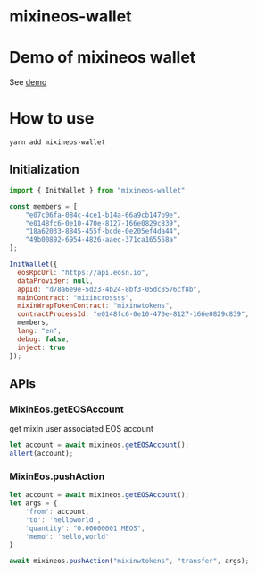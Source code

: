 # mixineos-wallet

# Demo of mixineos wallet

See [demo](https://github.com/mixineos/mixineos-wallet-demo)

# How to use

```
yarn add mixineos-wallet
```

## Initialization

```javascript
import { InitWallet } from "mixineos-wallet"

const members = [
    "e07c06fa-084c-4ce1-b14a-66a9cb147b9e",
    "e0148fc6-0e10-470e-8127-166e0829c839",
    "18a62033-8845-455f-bcde-0e205ef4da44",
    "49b00892-6954-4826-aaec-371ca165558a"
];

InitWallet({
  eosRpcUrl: "https://api.eosn.io",
  dataProvider: null,
  appId: "d78a6e9e-5d23-4b24-8bf3-05dc8576cf8b",
  mainContract: "mixincrossss",
  mixinWrapTokenContract: "mixinwtokens",
  contractProcessId: "e0148fc6-0e10-470e-8127-166e0829c839",
  members,
  lang: "en",
  debug: false,
  inject: true
});

```

## APIs

### MixinEos.getEOSAccount
get mixin user associated EOS account

```javascript
let account = await mixineos.getEOSAccount();
allert(account);
```

### MixinEos.pushAction
```javascript
let account = await mixineos.getEOSAccount();
let args = {
    'from': account,
    'to': 'helloworld',
    'quantity': "0.00000001 MEOS",
    'memo': 'hello,world'
}

await mixineos.pushAction("mixinwtokens", "transfer", args);
```
